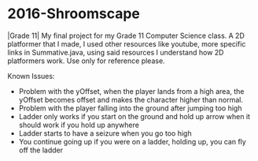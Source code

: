 # 2016-Shroomscape
|Grade 11| My final project for my Grade 11 Computer Science class. A 2D platformer that I made, I used other resources like youtube, more specific links in Summative.java, using said resources I understand how 2D platformers work. Use only for reference please.

Known Issues:
  - Problem with the yOffset, when the player lands from a high area, the yOffset becomes offset and makes the character higher than normal.
  - Problem with the player falling into the ground after jumping too high
  - Ladder only works if you start on the ground and hold up arrow when it should work if you hold up anywhere
  - Ladder starts to have a seizure when you go too high
  - You continue going up if you were on a ladder, holding up, you can fly off the ladder
